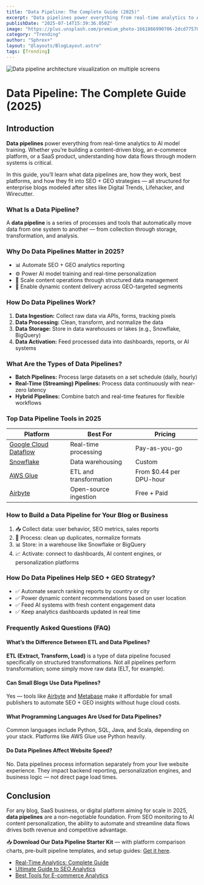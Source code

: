 ```yaml
---
title: "Data Pipeline: The Complete Guide (2025)"
excerpt: "Data pipelines power everything from real-time analytics to AI model training. Whether you’re building a content-driven blog, an e-commerce platform, or a SaaS product, understanding how data flows through modern systems is critical."
publishDate: "2025-07-14T15:39:36.050Z"
image: "https://plus.unsplash.com/premium_photo-1661866990706-2dcd775786cb?w=500&auto=format&fit=crop&q=60&ixlib=rb-4.1.0&ixid=M3wxMjA3fDB8MHxzZWFyY2h8NXx8bG9uZ3Nob3R8ZW58MHx8MHx8fDA%3D"
category: "Trending"
author: "Sphrex+"
layout: "@layouts/BlogLayout.astro"
tags: [Trending]
---
```


<img src="https://plus.unsplash.com/premium_photo-1661866990706-2dcd775786cb?w=500&auto=format&fit=crop&q=60&ixlib=rb-4.1.0&ixid=M3wxMjA3fDB8MHxzZWFyY2h8NXx8bG9uZ3Nob3R8ZW58MHx8MHx8fDA%3D" alt="Data pipeline architecture visualization on multiple screens" />

<h1 id="data-pipeline-complete-guide-2025">Data Pipeline: The Complete Guide (2025)</h1>

<h2 id="introduction">Introduction</h2>
<p><strong>Data pipelines</strong> power everything from real-time analytics to AI model training. Whether you’re building a content-driven blog, an e-commerce platform, or a SaaS product, understanding how data flows through modern systems is critical.</p>
<p>In this guide, you’ll learn what data pipelines are, how they work, best platforms, and how they fit into SEO + GEO strategies — all structured for enterprise blogs modeled after sites like Digital Trends, Lifehacker, and Wirecutter.</p>

<h3 id="what-is-a-data-pipeline">What Is a Data Pipeline?</h3>
<p>A <strong>data pipeline</strong> is a series of processes and tools that automatically move data from one system to another — from collection through storage, transformation, and analysis.</p>

<h3 id="why-do-data-pipelines-matter">Why Do Data Pipelines Matter in 2025?</h3>
<ul>
  <li>📊 Automate SEO + GEO analytics reporting</li>
  <li>⚙️ Power AI model training and real-time personalization</li>
  <li>🚀 Scale content operations through structured data management</li>
  <li>🔄 Enable dynamic content delivery across GEO-targeted segments</li>
</ul>

<h3 id="how-do-data-pipelines-work">How Do Data Pipelines Work?</h3>
<ol>
  <li><strong>Data Ingestion:</strong> Collect raw data via APIs, forms, tracking pixels</li>
  <li><strong>Data Processing:</strong> Clean, transform, and normalize the data</li>
  <li><strong>Data Storage:</strong> Store in data warehouses or lakes (e.g., Snowflake, BigQuery)</li>
  <li><strong>Data Activation:</strong> Feed processed data into dashboards, reports, or AI systems</li>
</ol>

<h3 id="types-of-data-pipelines">What Are the Types of Data Pipelines?</h3>
<ul>
  <li><strong>Batch Pipelines:</strong> Process large datasets on a set schedule (daily, hourly)</li>
  <li><strong>Real-Time (Streaming) Pipelines:</strong> Process data continuously with near-zero latency</li>
  <li><strong>Hybrid Pipelines:</strong> Combine batch and real-time features for flexible workflows</li>
</ul>

<h3 id="top-data-pipeline-tools-in-2025">Top Data Pipeline Tools in 2025</h3>
<table>
  <thead>
    <tr><th>Platform</th><th>Best For</th><th>Pricing</th></tr>
  </thead>
  <tbody>
    <tr><td><a href="https://cloud.google.com/dataflow" target="_blank" rel="nofollow">Google Cloud Dataflow</a></td><td>Real-time processing</td><td>Pay-as-you-go</td></tr>
    <tr><td><a href="https://www.snowflake.com/" target="_blank" rel="nofollow">Snowflake</a></td><td>Data warehousing</td><td>Custom</td></tr>
    <tr><td><a href="https://aws.amazon.com/glue/" target="_blank" rel="nofollow">AWS Glue</a></td><td>ETL and transformation</td><td>From $0.44 per DPU-hour</td></tr>
    <tr><td><a href="https://airbyte.com/" target="_blank" rel="nofollow">Airbyte</a></td><td>Open-source ingestion</td><td>Free + Paid</td></tr>
  </tbody>
</table>

<h3 id="how-to-build-a-data-pipeline">How to Build a Data Pipeline for Your Blog or Business</h3>
<ol>
  <li>📥 Collect data: user behavior, SEO metrics, sales reports</li>
  <li>🔄 Process: clean up duplicates, normalize formats</li>
  <li>📊 Store: in a warehouse like Snowflake or BigQuery</li>
  <li>📈 Activate: connect to dashboards, AI content engines, or personalization platforms</li>
</ol>

<h3 id="seo-and-geo-benefits-of-data-pipelines">How Do Data Pipelines Help SEO + GEO Strategy?</h3>
<ul>
  <li>✅ Automate search ranking reports by country or city</li>
  <li>✅ Power dynamic content recommendations based on user location</li>
  <li>✅ Feed AI systems with fresh content engagement data</li>
  <li>✅ Keep analytics dashboards updated in real time</li>
</ul>

<h3 id="data-pipeline-faq">Frequently Asked Questions (FAQ)</h3>

<h4 id="what-is-the-difference-between-etl-and-data-pipelines">What’s the Difference Between ETL and Data Pipelines?</h4>
<p><strong>ETL (Extract, Transform, Load)</strong> is a type of data pipeline focused specifically on structured transformations. Not all pipelines perform transformation; some simply move raw data (ELT, for example).</p>

<h4 id="can-small-blogs-use-data-pipelines">Can Small Blogs Use Data Pipelines?</h4>
<p>Yes — tools like <a href="https://airbyte.com/" target="_blank" rel="nofollow">Airbyte</a> and <a href="https://metabase.com/" target="_blank" rel="nofollow">Metabase</a> make it affordable for small publishers to automate SEO + GEO insights without huge cloud costs.</p>

<h4 id="what-languages-are-used-in-data-pipelines">What Programming Languages Are Used for Data Pipelines?</h4>
<p>Common languages include Python, SQL, Java, and Scala, depending on your stack. Platforms like AWS Glue use Python heavily.</p>

<h4 id="do-data-pipelines-affect-page-speed">Do Data Pipelines Affect Website Speed?</h4>
<p>No. Data pipelines process information separately from your live website experience. They impact backend reporting, personalization engines, and business logic — not direct page load times.</p>

<h2 id="conclusion">Conclusion</h2>
<p>For any blog, SaaS business, or digital platform aiming for scale in 2025, <strong>data pipelines</strong> are a non-negotiable foundation. From SEO monitoring to AI content personalization, the ability to automate and streamline data flows drives both revenue and competitive advantage.</p>

<p>📥 <strong>Download Our Data Pipeline Starter Kit</strong> — with platform comparison charts, pre-built pipeline templates, and setup guides: <a href="https://nectarhub.xyz/blog/f">Get it here</a>.</p>

<ul>
  <li><a href="https://blog.nectarhub.xyz/blog/">Real-Time Analytics: Complete Guide</a></li>
  <li><a href="https://blog.nectarhub.xyz/blog/">Ultimate Guide to SEO Analytics</a></li>
  <li><a href="https://blog.nectarhub.xyz/blog/">Best Tools for E-commerce Analytics</a></li>
</ul>

